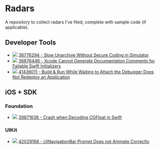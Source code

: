 # Radars

A repository to collect radars I've filed, complete with sample code (if applicable).

## Developer Tools

- ![][closed] [36776294 - Slow Unarchive Without Secure Coding in Simulator](36776294/)
- ![][closed] [36876446 - Xcode Cannot Generate Documentation Comments for Failable Swift Initializers](36876446/)
- ![][duplicate] [41436011 - Build & Run While Waiting to Attach the Debugger Does Not Redeploy an Application](41436011/)

## iOS + SDK

### Foundation

- ![][open] [39871638 - Crash when Decoding CGFloat in Swift](39871638)

### UIKit

- ![][open] [42029168 - UINavigationBar Prompt Does not Animate Correctly](42029168)

[open]: https://img.shields.io/badge/status-open-blue.svg
[closed]: https://img.shields.io/badge/status-closed-lightgrey.svg
[duplicate]: https://img.shields.io/badge/status-dupelication-9900CB.svg
